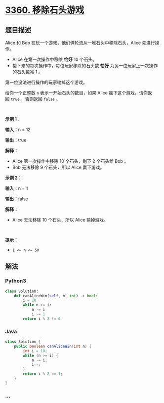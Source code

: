 # [3360. 移除石头游戏](https://leetcode.cn/problems/stone-removal-game)

## 题目描述

<!-- 这里写题目描述 -->

<p>Alice 和 Bob 在玩一个游戏，他们俩轮流从一堆石头中移除石头，Alice 先进行操作。</p>

<ul>
	<li>Alice 在第一次操作中移除 <strong>恰好</strong>&nbsp;10 个石头。</li>
	<li>接下来的每次操作中，每位玩家移除的石头数 <strong>恰好</strong>&nbsp;为另一位玩家上一次操作的石头数减 1 。</li>
</ul>

<p>第一位没法进行操作的玩家输掉这个游戏。</p>

<p>给你一个正整数&nbsp;<code>n</code>&nbsp;表示一开始石头的数目，如果 Alice 赢下这个游戏，请你返回&nbsp;<code>true</code>&nbsp;，否则返回 <code>false</code>&nbsp;。</p>

<p>&nbsp;</p>

<p><strong class="example">示例 1：</strong></p>

<div class="example-block">
<p><span class="example-io"><b>输入：</b>n = 12</span></p>

<p><span class="example-io"><b>输出：</b>true</span></p>

<p><strong>解释：</strong></p>

<ul>
	<li>Alice 第一次操作中移除 10 个石头，剩下 2 个石头给 Bob 。</li>
	<li>Bob 无法移除 9 个石头，所以 Alice 赢下游戏。</li>
</ul>
</div>

<p><strong class="example">示例 2：</strong></p>

<div class="example-block">
<p><span class="example-io"><b>输入：</b>n = 1</span></p>

<p><span class="example-io"><b>输出：</b>false</span></p>

<p><b>解释：</b></p>

<ul>
	<li>Alice 无法移除 10 个石头，所以 Alice 输掉游戏。</li>
</ul>
</div>

<p>&nbsp;</p>

<p><strong>提示：</strong></p>

<ul>
	<li><code>1 &lt;= n &lt;= 50</code></li>
</ul>


## 解法

<!-- 这里可写通用的实现逻辑 -->

<!-- tabs:start -->

### **Python3**

<!-- 这里可写当前语言的特殊实现逻辑 -->

```python
class Solution:
    def canAliceWin(self, n: int) -> bool:
        i = 10
        while n >= i:
            n -= i
            i -= 1
        return i % 2 != 0
```

### **Java**

<!-- 这里可写当前语言的特殊实现逻辑 -->

```java
class Solution {
    public boolean canAliceWin(int n) {
        int i = 10;
        while (n >= i) {
            n -= i;
            i--;
        }
        return i % 2 == 1;
    }
}
```

### **...**

```

```

<!-- tabs:end -->
